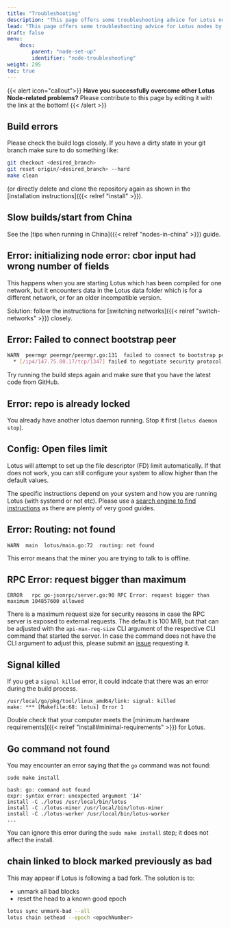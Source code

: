 ```yaml
---
title: "Troubleshooting"
description: "This page offers some troubleshooting advice for Lotus nodes by listing some of the most common errors that users can come across."
lead: "This page offers some troubleshooting advice for Lotus nodes by listing some of the most common errors that users can come across."
draft: false
menu:
    docs:
        parent: "node-set-up"
        identifier: "node-troubleshooting"
weight: 295
toc: true
---
```


{{< alert icon="callout">}}
**Have you successfully overcome other Lotus Node-related problems?** Please contribute to this page by editing it with the link at the bottom!
{{< /alert >}}

## Build errors

Please check the build logs closely. If you have a dirty state in your git branch make sure to do something like:

```sh
git checkout <desired_branch>
git reset origin/<desired_branch> --hard
make clean
```

(or directly delete and clone the repository again as shown in the [installation instructions]({{< relref "install" >}}).

## Slow builds/start from China

See the [tips when running in China]({{< relref "nodes-in-china" >}}) guide.

## Error: initializing node error: cbor input had wrong number of fields

This happens when you are starting Lotus which has been compiled for one network, but it encounters data in the Lotus data folder which is for a different network, or for an older incompatible version.

Solution: follow the instructions for [switching networks]({{< relref "switch-networks" >}}) closely.

## Error: Failed to connect bootstrap peer

```sh
WARN  peermgr peermgr/peermgr.go:131  failed to connect to bootstrap peer: failed to dial : all dials failed
  * [/ip4/147.75.80.17/tcp/1347] failed to negotiate security protocol: connected to wrong peer
```

Try running the build steps again and make sure that you have the latest code from GitHub.

## Error: repo is already locked

You already have another lotus daemon running. Stop it first (`lotus daemon stop`).

## Config: Open files limit

Lotus will attempt to set up the file descriptor (FD) limit automatically. If that does not work, you can still configure your system to allow higher than the default values.

The specific instructions depend on your system and how you are running Lotus (with systemd or not etc). Please use a [search engine to find instructions](https://duckduckgo.com/?q=increase+open+files+limit&t=ffab&ia=web) as there are plenty of very good guides.

## Error: Routing: not found

```
WARN  main  lotus/main.go:72  routing: not found
```

This error means that the miner you are trying to talk to is offline.

## RPC Error: request bigger than maximum

```
ERROR	rpc	go-jsonrpc/server.go:90	RPC Error: request bigger than maximum 104857600 allowed
```

There is a maximum request size for security reasons in case the RPC server is exposed to external requests. The default is 100 MiB, but that can be adjusted with the `api-max-req-size` CLI argument of the respective CLI command that started the server. In case the command does not have the CLI argument to adjust this, please submit an [issue](https://github.com/filecoin-project/lotus/issues/new?assignees=&labels=area/api&template=bug_report.md&title=Missing%20api-max-req-size%20option%20in%20Lotus%20command) requesting it.

## Signal killed

If you get a `signal killed` error, it could indcate that there was an error during the build process.

```shell
/usr/local/go/pkg/tool/linux_amd64/link: signal: killed
make: *** [Makefile:68: lotus] Error 1
```

Double check that your computer meets the [minimum hardware requirements]({{< relref "install#minimal-requirements" >}}) for Lotus.

## Go command not found

You may encounter an error saying that the `go` command was not found:

```shell with-output
sudo make install
```
```
bash: go: command not found
expr: syntax error: unexpected argument '14'
install -C ./lotus /usr/local/bin/lotus
install -C ./lotus-miner /usr/local/bin/lotus-miner
install -C ./lotus-worker /usr/local/bin/lotus-worker
...
```

You can ignore this error during the `sudo make install` step; it does not affect the install.

## chain linked to block marked previously as bad

This may appear if Lotus is following a bad fork. The solution is to:

- unmark all bad blocks
- reset the head to a known good epoch

```sh
lotus sync unmark-bad --all
lotus chain sethead --epoch <epochNumber>
```
